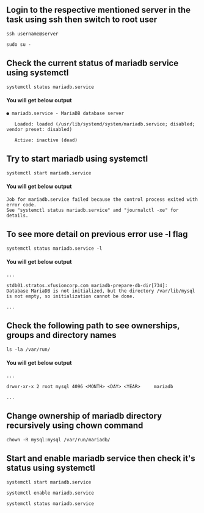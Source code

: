 ## Login to the respective mentioned server in the task using ssh then switch to root user

```
ssh username@server

sudo su -
```

## Check the current status of mariadb service using systemctl

```
systemctl status mariadb.service
```

#### You will get below output

```
● mariadb.service - MariaDB database server

   Loaded: loaded (/usr/lib/systemd/system/mariadb.service; disabled; vendor preset: disabled)

   Active: inactive (dead) 
```

## Try to start mariadb using systemctl


```
systemctl start mariadb.service
```

#### You will get below output

```
Job for mariadb.service failed because the control process exited with error code.
See "systemctl status mariadb.service" and "journalctl -xe" for details.
```

## To see more detail on previous error use -l flag

```
systemctl status mariadb.service -l
```

#### You will get below output

```
...

stdb01.stratos.xfusioncorp.com mariadb-prepare-db-dir[734]: 
Database MariaDB is not initialized, but the directory /var/lib/mysql is not empty, so initialization cannot be done.

...

```

## Check the following path to see ownerships, groups and directory names

```
ls -la /var/run/

```


#### You will get below output

```
...

drwxr-xr-x 2 root mysql 4096 <MONTH> <DAY> <YEAR>     mariadb

...

```

## Change ownership of mariadb directory recursively using chown command

```
chown -R mysql:mysql /var/run/mariadb/
```

## Start and enable mariadb service then check it's status using systemctl

```
systemctl start mariadb.service

systemctl enable mariadb.service

systemctl status mariadb.service

```

